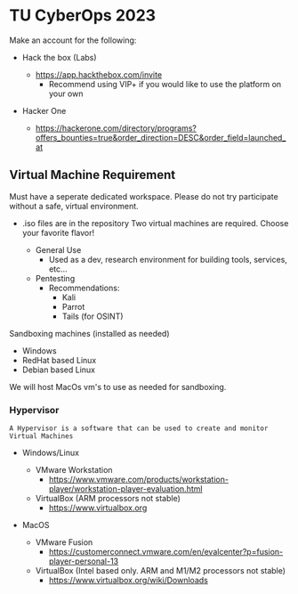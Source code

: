 # TU CyberOps 2023

 Make an account for the following:
  - Hack the box (Labs)
    - https://app.hackthebox.com/invite
      - Recommend using VIP+ if you would like to use the platform on your own
  
  - Hacker One
    - https://hackerone.com/directory/programs?offers_bounties=true&order_direction=DESC&order_field=launched_at
 
 ## Virtual Machine Requirement
 Must have a seperate dedicated workspace. Please do not try participate without a safe, virtual environment.
  - .iso files are in the repository
 Two virtual machines are required. Choose your favorite flavor!
 
    - General Use
      - Used as a dev, research environment for building tools, services, etc...
    - Pentesting
      - Recommendations:
        - Kali
        - Parrot
        - Tails (for OSINT)
 
 Sandboxing machines (installed as needed)
  - Windows
  - RedHat based Linux
  - Debian based Linux
    
 We will host MacOs vm's to use as needed for sandboxing.
 
 ### Hypervisor
 ` A Hypervisor is a software that can be used to create and monitor Virtual Machines `
  - Windows/Linux
    - VMware Workstation
      - https://www.vmware.com/products/workstation-player/workstation-player-evaluation.html
    - VirtualBox (ARM processors not stable)
      - https://www.virtualbox.org
  
  - MacOS
    - VMware Fusion
      - https://customerconnect.vmware.com/en/evalcenter?p=fusion-player-personal-13
    - VirtualBox (Intel based only. ARM and M1/M2 processors not stable)
      - https://www.virtualbox.org/wiki/Downloads
